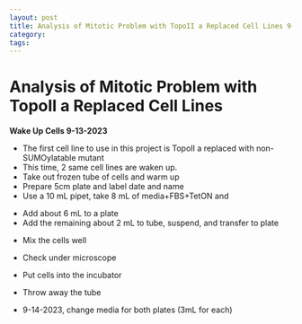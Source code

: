 ```yaml
---
layout: post
title: Analysis of Mitotic Problem with TopoII a Replaced Cell Lines 9-13-2023
category:
tags:
---
```


# Analysis of Mitotic Problem with TopoII a Replaced Cell Lines

**Wake Up Cells 9-13-2023**
- The first cell line to use in this project is TopoII a replaced with non-SUMOylatable mutant
- This time, 2 same cell lines are waken up.
- Take out frozen tube of cells and warm up
- Prepare 5cm plate and label date and name
- Use a 10 mL pipet, take 8 mL of media+FBS+TetON and
+ Add about 6 mL to a plate
+ Add the remaining about 2 mL to tube, suspend, and transfer to plate
- Mix the cells well
- Check under microscope
- Put cells into the incubator
- Throw away the tube

- 9-14-2023, change media for both plates (3mL for each)
